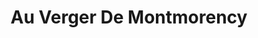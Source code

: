---
title: "Au Verger De Montmorency"
url: /le-havre/au-verger-de-montmorency/
shop: Gemüse & Obst
---